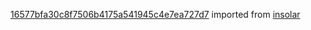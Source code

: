[16577bfa30c8f7506b4175a541945c4e7ea727d7](https://github.com/insolar/insolar/commit/16577bfa30c8f7506b4175a541945c4e7ea727d7) imported from [insolar](https://github.com/insolar/insolar)
